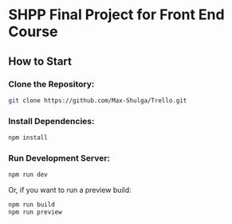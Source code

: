# SHPP Final Project for Front End Course

## How to Start

### Clone the Repository:

```bash
git clone https://github.com/Max-Shulga/Trello.git
```
### Install Dependencies:

```bash
npm install
```

### Run Development Server:

```bash
npm run dev
```

Or, if you want to run a preview build:
```bash
npm run build 
npm run preview
```
